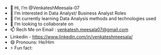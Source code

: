 - 👋 Hi, I’m @VenkateshMeesala-07
- 👀 I’m interested in Data Analyst/ Business Analyst Roles
- 🌱 I’m currently learning Data Analysis methods and technologies used
- 💞️ I’m looking to collaborate on 
- 📫 Rech Me on Email : venkatesh.meesala07@gmail.com
- Linkedin - https://www.linkedin.com/in/venkateshmeesala/
- 😄 Pronouns: He/Him
- ⚡ Fun fact: 

<!---
VenkateshMeesala-07/VenkateshMeesala-07 is a ✨ special ✨ repository because its `README.md` (this file) appears on your GitHub profile.
You can click the Preview link to take a look at your changes.
--->
